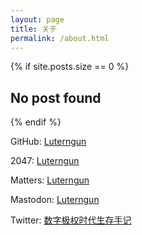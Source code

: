 ```yaml
---
layout: page
title: 关于
permalink: /about.html
---
```


{% if site.posts.size == 0 %}
  <h2>No post found</h2>
{% endif %}


GitHub: [Luterngun](https://github.com/Luterngun)  

2047: [Luterngun](https://2047.name/u/6740)   

Matters: [Luterngun](https://matters.news/@Luterngun)  

Mastodon: [Luterngun](https://mastodon.social/@Sidte)  

Twitter: [数字极权时代生存手记](https://twitter.com/Luterngun453)  

